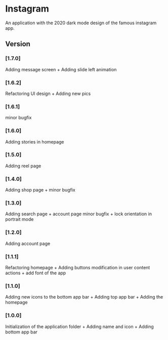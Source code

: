 # Instagram
An application with the 2020 dark mode design of the famous instagram app.

## Version
### [1.7.0] 
Adding message screen + Adding slide left animation

### [1.6.2] 
Refactoring UI design + Adding new pics

### [1.6.1] 
minor bugfix

### [1.6.0] 
Adding stories in homepage

### [1.5.0] 
Adding reel page

### [1.4.0] 
Adding shop page + minor bugfix

### [1.3.0] 
Adding search page + account page minor bugfix + lock orientation in portrait mode

### [1.2.0] 
Adding account page

### [1.1.1] 
Refactoring homepage + Adding buttons modification in user content actions + add font of the app

### [1.1.0] 
Adding new icons to the bottom app bar + Adding top app bar + Adding the homepage

### [1.0.0] 
Initialization of the application folder + Adding name and icon + Adding bottom app bar

